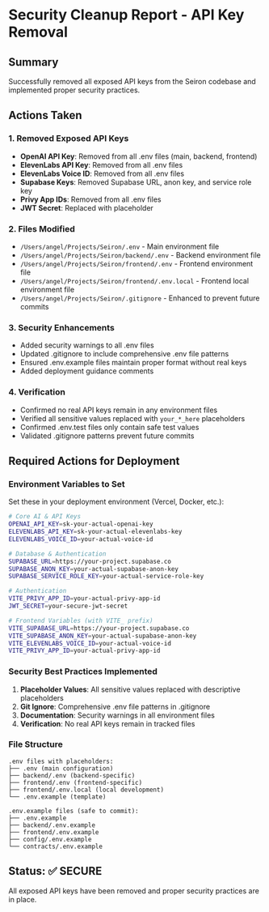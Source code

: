 
# Security Cleanup Report - API Key Removal

## Summary
Successfully removed all exposed API keys from the Seiron codebase and implemented proper security practices.

## Actions Taken

### 1. Removed Exposed API Keys
- **OpenAI API Key**: Removed from all .env files (main, backend, frontend)
- **ElevenLabs API Key**: Removed from all .env files 
- **ElevenLabs Voice ID**: Removed from all .env files
- **Supabase Keys**: Removed Supabase URL, anon key, and service role key
- **Privy App IDs**: Removed from all .env files
- **JWT Secret**: Replaced with placeholder

### 2. Files Modified
- `/Users/angel/Projects/Seiron/.env` - Main environment file
- `/Users/angel/Projects/Seiron/backend/.env` - Backend environment file
- `/Users/angel/Projects/Seiron/frontend/.env` - Frontend environment file
- `/Users/angel/Projects/Seiron/frontend/.env.local` - Frontend local environment file
- `/Users/angel/Projects/Seiron/.gitignore` - Enhanced to prevent future commits

### 3. Security Enhancements
- Added security warnings to all .env files
- Updated .gitignore to include comprehensive .env file patterns
- Ensured .env.example files maintain proper format without real keys
- Added deployment guidance comments

### 4. Verification
- Confirmed no real API keys remain in any environment files
- Verified all sensitive values replaced with `your_*_here` placeholders
- Confirmed .env.test files only contain safe test values
- Validated .gitignore patterns prevent future commits

## Required Actions for Deployment

### Environment Variables to Set
Set these in your deployment environment (Vercel, Docker, etc.):

```bash
# Core AI & API Keys
OPENAI_API_KEY=sk-your-actual-openai-key
ELEVENLABS_API_KEY=sk-your-actual-elevenlabs-key
ELEVENLABS_VOICE_ID=your-actual-voice-id

# Database & Authentication
SUPABASE_URL=https://your-project.supabase.co
SUPABASE_ANON_KEY=your-actual-supabase-anon-key
SUPABASE_SERVICE_ROLE_KEY=your-actual-service-role-key

# Authentication
VITE_PRIVY_APP_ID=your-actual-privy-app-id
JWT_SECRET=your-secure-jwt-secret

# Frontend Variables (with VITE_ prefix)
VITE_SUPABASE_URL=https://your-project.supabase.co
VITE_SUPABASE_ANON_KEY=your-actual-supabase-anon-key
VITE_ELEVENLABS_VOICE_ID=your-actual-voice-id
VITE_PRIVY_APP_ID=your-actual-privy-app-id
```

### Security Best Practices Implemented
1. **Placeholder Values**: All sensitive values replaced with descriptive placeholders
2. **Git Ignore**: Comprehensive .env file patterns in .gitignore
3. **Documentation**: Security warnings in all environment files
4. **Verification**: No real API keys remain in tracked files

### File Structure
```
.env files with placeholders:
├── .env (main configuration)
├── backend/.env (backend-specific)
├── frontend/.env (frontend-specific)
├── frontend/.env.local (local development)
└── .env.example (template)

.env.example files (safe to commit):
├── .env.example
├── backend/.env.example
├── frontend/.env.example
├── config/.env.example
└── contracts/.env.example
```

## Status: ✅ SECURE
All exposed API keys have been removed and proper security practices are in place. 